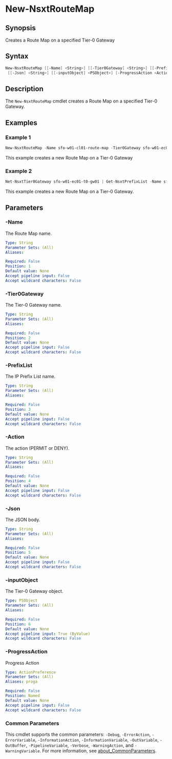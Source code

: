 # New-NsxtRouteMap

## Synopsis

Creates a Route Map on a specified Tier-0 Gateway

## Syntax

```powershell
New-NsxtRouteMap [[-Name] <String>] [[-Tier0Gateway] <String>] [[-PrefixList] <String>] [[-Action] <String>]
 [[-Json] <String>] [[-inputObject] <PSObject>] [-ProgressAction <ActionPreference>] [<CommonParameters>]
```

## Description

The `New-NsxtRouteMap` cmdlet creates a Route Map on a specified Tier-0 Gateway.

## Examples

### Example 1

```powershell
New-NsxtRouteMap -Name sfo-w01-cl01-route-map -Tier0Gateway sfo-w01-ec01-t0-gw01 -PrefixList sfo-w01-ec01-prefix-list
```

This example creates a new Route Map on a Tier-0 Gateway

### Example 2

```powershell
Net-NsxtTier0Gateway sfo-w01-ec01-t0-gw01 | Get-NsxtPrefixList -Name sfo-w01-ec01-prefix-list | New-NsxtRouteMap -Name sfo-w01-cl01-route-map
```

This example creates a new Route Map on a Tier-0 Gateway.

## Parameters

### -Name

The Route Map name.

```yaml
Type: String
Parameter Sets: (All)
Aliases:

Required: False
Position: 1
Default value: None
Accept pipeline input: False
Accept wildcard characters: False
```

### -Tier0Gateway

The Tier-0 Gateway name.

```yaml
Type: String
Parameter Sets: (All)
Aliases:

Required: False
Position: 2
Default value: None
Accept pipeline input: False
Accept wildcard characters: False
```

### -PrefixList

The IP Prefix List name.

```yaml
Type: String
Parameter Sets: (All)
Aliases:

Required: False
Position: 3
Default value: None
Accept pipeline input: False
Accept wildcard characters: False
```

### -Action

The action (PERMIT or DENY).

```yaml
Type: String
Parameter Sets: (All)
Aliases:

Required: False
Position: 4
Default value: None
Accept pipeline input: False
Accept wildcard characters: False
```

### -Json

The JSON body.

```yaml
Type: String
Parameter Sets: (All)
Aliases:

Required: False
Position: 5
Default value: None
Accept pipeline input: False
Accept wildcard characters: False
```

### -inputObject

The Tier-0 Gateway object.

```yaml
Type: PSObject
Parameter Sets: (All)
Aliases:

Required: False
Position: 6
Default value: None
Accept pipeline input: True (ByValue)
Accept wildcard characters: False
```

### -ProgressAction

Progress Action

```yaml
Type: ActionPreference
Parameter Sets: (All)
Aliases: proga

Required: False
Position: Named
Default value: None
Accept pipeline input: False
Accept wildcard characters: False
```

### Common Parameters

This cmdlet supports the common parameters: `-Debug`, `-ErrorAction`, `-ErrorVariable`, `-InformationAction`, `-InformationVariable`, `-OutVariable`, `-OutBuffer`, `-PipelineVariable`, `-Verbose`, `-WarningAction`, and `-WarningVariable`. For more information, see [about_CommonParameters](http://go.microsoft.com/fwlink/?LinkID=113216).
